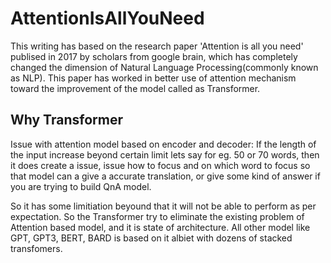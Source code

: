# AttentionIsAllYouNeed

This writing has based on the research paper 'Attention is all you need' publised in 2017 by scholars from google brain, which has completely changed the dimension 
of Natural Language Processing(commonly known as NLP). This paper has worked in better use of attention mechanism toward the improvement of the model called as Transformer.

## Why Transformer

Issue with attention model based on encoder and decoder:
If the length of the input increase beyond certain limit lets say for eg. 50 or 70 words, then
it does create a issue, issue how to focus and on which word to focus so that model can
a give a accurate translation, or give some kind of answer if you are trying to build
QnA  model.

So it has some limitiation beyound that it will not be able to perform as per expectation.
So the Transformer try to eliminate the existing problem of Attention based model,
and it is state of architecture.
All other model like GPT, GPT3, BERT, BARD is based on it albiet with dozens of stacked transfomers.

